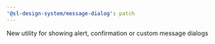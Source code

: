 ```yaml
---
'@sl-design-system/message-dialog': patch
---
```


New utility for showing alert, confirmation or custom message dialogs

